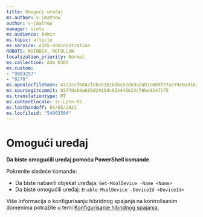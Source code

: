 ```yaml
---
title: Omogući uređaj
ms.author: v-jmathew
author: v-jmathew
manager: scotv
ms.audience: Admin
ms.topic: article
ms.service: o365-administration
ROBOTS: NOINDEX, NOFOLLOW
localization_priority: Normal
ms.collection: Adm_O365
ms.custom:
- "9003257"
- "8278"
ms.openlocfilehash: 4722ccf6847fc6c02616dbc62d59a2a87c089f77ae79c0a916211af6c5f2a6d0
ms.sourcegitcommit: b5f7da89a650d2915dc652449623c78be6247175
ms.translationtype: MT
ms.contentlocale: sr-Latn-RS
ms.lasthandoff: 08/05/2021
ms.locfileid: "54003504"
---
```

# <a name="enable-device"></a>Omogući uređaj

**Da biste omogućili uređaj pomoću PowerShell komande**

Pokrenite sledeće komande:

- Da biste nabavili objekat uređaja: `Get-MsolDevice -Name <Name>`
- Da biste omogućili uređaj: `Enable-MsolDevice -DeviceId <DeviceId>`

Više informacija o konfigurisanju hibridnog spajanja na kontrolisanim domenima potražite u temi [Konfigurisanje hibridnog spajanja.](https://docs.microsoft.com/azure/active-directory/devices/hybrid-azuread-join-managed-domains)
